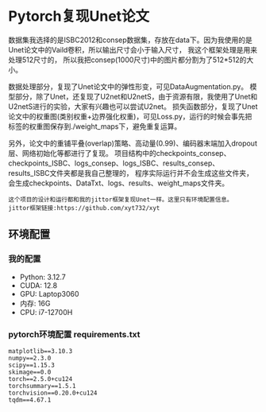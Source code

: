 # Pytorch复现Unet论文 


数据集我选择的是ISBC2012和consep数据集，存放在data下。因为我使用的是Unet论文中的Vaild卷积，所以输出尺寸会小于输入尺寸， 我这个框架处理是用来处理512尺寸的，
所以我把consep(1000尺寸)中的图片都分割为了512*512的大小。

数据处理部分，复现了Unet论文中的弹性形变，可见DataAugmentation.py。
模型部分，除了Unet，还复现了U2net和U2netS，由于资源有限，我使用了Unet和U2netS进行的实验，大家有兴趣也可以尝试U2net。
损失函数部分，复现了Unet论文中的权重图(类别权重+边界强化权重)，可见Loss.py，运行的时候会事先把标签的权重图保存到./weight_maps下，避免重复运算。

另外，论文中的重铺平叠(overlap)策略、高动量(0.99)、编码器末端加入dropout层、网络初始化等都进行了复现。
项目结构中的checkpoints_consep、checkpoints_ISBC、logs_consep、logs_ISBC、results_consep、results_ISBC文件夹都是我自己整理的，
程序实际运行并不会生成这些文件夹，会生成checkpoints、DataTxt、logs、results、weight_maps文件夹。

    这个项目的设计和运行都和我的jittor框架复现Unet一样。这里只有环境配置信息。
    jittor框架链接:https://github.com/xyt732/xyt


## 环境配置

### 我的配置
- Python: 3.12.7
- CUDA: 12.8
- GPU: Laptop3060
- 内存: 16G
- CPU: i7-12700H


### pytorch环境配置 requirements.txt  
```
matplotlib==3.10.3
numpy==2.3.0
scipy==1.15.3
skimage==0.0
torch==2.5.0+cu124
torchsummary==1.5.1
torchvision==0.20.0+cu124
tqdm==4.67.1
```
